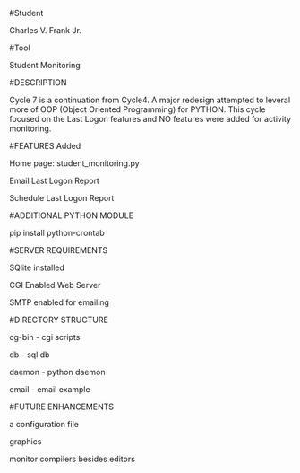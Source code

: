 #Student

Charles V. Frank Jr.

#Tool

Student Monitoring

#DESCRIPTION

Cycle 7 is a continuation from Cycle4.  A major redesign attempted to leveral more of OOP (Object Oriented Programming) for PYTHON.  This cycle focused on the Last Logon features and NO features were added for activity monitoring.

#FEATURES Added

  Home page: student_monitoring.py

  Email Last Logon Report

  Schedule Last Logon Report

#ADDITIONAL PYTHON MODULE

  pip install python-crontab 

#SERVER REQUIREMENTS

  SQlite installed

  CGI Enabled Web Server

  SMTP enabled for emailing 

#DIRECTORY STRUCTURE

  cg-bin - cgi scripts

  db - sql db

  daemon - python daemon

  email - email example

#FUTURE ENHANCEMENTS

  a configuration file

  graphics

  monitor compilers besides editors

